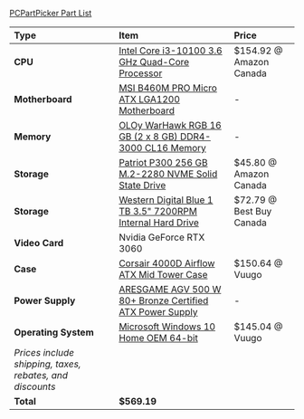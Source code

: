 [PCPartPicker Part List](https://ca.pcpartpicker.com/list/yqxRwc)

Type|Item|Price
:----|:----|:----
**CPU** | [Intel Core i3-10100 3.6 GHz Quad-Core Processor](https://ca.pcpartpicker.com/product/qtqBD3/intel-core-i3-10100-36-ghz-quad-core-processor-bx8070110100) | $154.92 @ Amazon Canada
**Motherboard** | [MSI B460M PRO Micro ATX LGA1200 Motherboard](https://ca.pcpartpicker.com/product/2qn8TW/msi-b460m-pro-micro-atx-lga1200-motherboard-b460m-pro) |-
**Memory** | [OLOy WarHawk RGB 16 GB (2 x 8 GB) DDR4-3000 CL16 Memory](https://ca.pcpartpicker.com/product/HscRsY/oloy-warhawk-rgb-16-gb-2-x-8-gb-ddr4-3000-memory-md4u083016beda) |-
**Storage** | [Patriot P300 256 GB M.2-2280 NVME Solid State Drive](https://ca.pcpartpicker.com/product/rWxbt6/patriot-p300-256-gb-m2-2280-nvme-solid-state-drive-p300p256gm28) | $45.80 @ Amazon Canada
**Storage** | [Western Digital Blue 1 TB 3.5" 7200RPM Internal Hard Drive](https://ca.pcpartpicker.com/product/Yrdqqs/western-digital-blue-1-tb-35-7200rpm-internal-hard-drive-wdbh2d0010hnc-nrsn) | $72.79 @ Best Buy Canada
**Video Card**| Nvidia GeForce RTX 3060|  
**Case** | [Corsair 4000D Airflow ATX Mid Tower Case](https://ca.pcpartpicker.com/product/bCYQzy/corsair-4000d-airflow-atx-mid-tower-case-cc-9011200-ww) | $150.64 @ Vuugo
**Power Supply** | [ARESGAME AGV 500 W 80+ Bronze Certified ATX Power Supply](https://ca.pcpartpicker.com/product/4qK2FT/aresgame-agv-500-w-80-bronze-certified-atx-power-supply-agv500) |-
**Operating System** | [Microsoft Windows 10 Home OEM 64-bit](https://ca.pcpartpicker.com/product/wtgPxr/microsoft-os-kw900140) | $145.04 @ Vuugo
 | *Prices include shipping, taxes, rebates, and discounts* |
 | **Total** | **$569.19**
